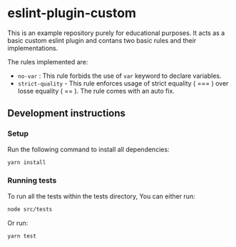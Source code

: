 # eslint-plugin-custom

This is an example repository purely for educational purposes. It acts as a basic custom eslint plugin and contans two basic rules and their implementations.

The rules implemented are:
- `no-var` : This rule forbids the use of `var` keyword to declare variables.
- `strict-quality` - This rule enforces usage of strict equality ( === ) over losse equality ( == ). The rule comes with an auto fix.

## Development instructions

### Setup

Run the following command to install all dependencies:

```bash
yarn install
```

### Running tests

To run all the tests within the tests directory, You can either run:

```bash
node src/tests
```

Or run:

```bash
yarn test
```
